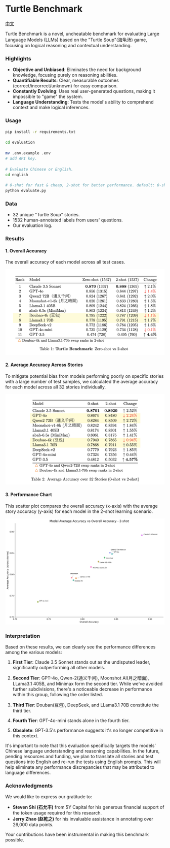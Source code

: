 # Turtle Benchmark

[中文](./README_cn.md)

Turtle Benchmark is a novel, uncheatable benchmark for evaluating Large Language Models (LLMs) based on the "Turtle Soup"(海龟汤) game, focusing on logical reasoning and contextual understanding.

### Highlights

- **Objective and Unbiased**: Eliminates the need for background knowledge, focusing purely on reasoning abilities.
- **Quantifiable Results**: Clear, measurable outcomes (correct/incorrect/unknown) for easy comparison.
- **Constantly Evolving**: Uses real user-generated questions, making it impossible to "game" the system.
- **Language Understanding**: Tests the model's ability to comprehend context and make logical inferences.

### Usage

```bash
pip install -r requirements.txt

cd evaluation

mv .env.example .env
# add API key.

# Evaluate Chinese or English.
cd english

# 0-shot for fast & cheap, 2-shot for better performance. default: 0-shot.
python evaluate.py
```

### Data

- 32 unique "Turtle Soup" stories.
- 1532 human-annotated labels from users' questions.
- Our evaluation log.

### Results

#### 1. Overall Accuracy

The overall accuracy of each model across all test cases.

![Overall Benchmark Results](/evaluation/chinese/imgs/Turtle-Benchmark-result.png)

#### 2. Average Accuracy Across Stories

To mitigate potential bias from models performing poorly on specific stories with a large number of test samples, we calculated the average accuracy for each model across all 32 stories individually.

![Results Across 32 Stories](/evaluation/chinese/imgs/Turtle-Benchmark-over-32stories.png)

#### 3. Performance Chart

This scatter plot compares the overall accuracy (x-axis) with the average story accuracy (y-axis) for each model in the 2-shot learning scenario.

![2-Shot Learning Performance](/evaluation/chinese/imgs/average_model_accuracy_over_stories_2-shot.png)

### Interpretation

Based on these results, we can clearly see the performance differences among the various models:

1. **First Tier**: Claude 3.5 Sonnet stands out as the undisputed leader, significantly outperforming all other models.

2. **Second Tier**: GPT-4o, Qwen-2(通义千问), Moonshot AI(月之暗面), LLama3.1 405B, and Minimax form the second tier. While we've avoided further subdivisions, there's a noticeable decrease in performance within this group, following the order listed.

3. **Third Tier**: Douban(豆包), DeepSeek, and LLama3.1 70B constitute the third tier.

4. **Fourth Tier**: GPT-4o-mini stands alone in the fourth tier.

5. **Obsolete**: GPT-3.5's performance suggests it's no longer competitive in this context.

It's important to note that this evaluation specifically targets the models' Chinese language understanding and reasoning capabilities. In the future, pending resources and funding, we plan to translate all stories and test questions into English and re-run the tests using English prompts. This will help eliminate any performance discrepancies that may be attributed to language differences.

### Acknowledgments

We would like to express our gratitude to:

- **Steven Shi (石允丰)** from 5Y Capital for his generous financial support of the token usage required for this research.
- **Jerry Zhao (赵乾之)** for his invaluable assistance in annotating over 26,000 data points.

Your contributions have been instrumental in making this benchmark possible.
